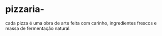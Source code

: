 # pizzaria-
 cada pizza é uma obra de arte feita com carinho, ingredientes frescos e massa de fermentação natural.
